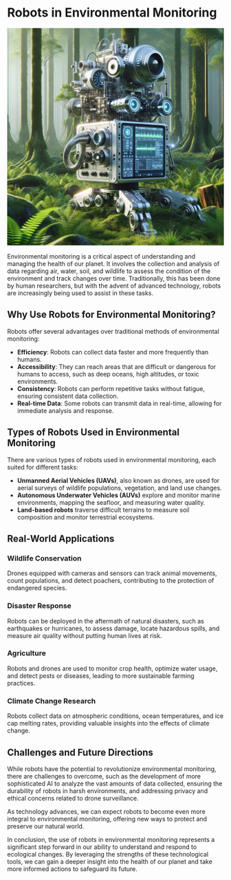 # Robots in Environmental Monitoring

![Robot measuring air quality in a forest](https://raw.githubusercontent.com/Kanakjr/100-days-of-AI-Writing/main/images/Robots-in-Environmental-Monitoring.png)

Environmental monitoring is a critical aspect of understanding and managing the health of our planet. It involves the collection and analysis of data regarding air, water, soil, and wildlife to assess the condition of the environment and track changes over time. Traditionally, this has been done by human researchers, but with the advent of advanced technology, robots are increasingly being used to assist in these tasks.

## Why Use Robots for Environmental Monitoring?

Robots offer several advantages over traditional methods of environmental monitoring:

- **Efficiency**: Robots can collect data faster and more frequently than humans.
- **Accessibility**: They can reach areas that are difficult or dangerous for humans to access, such as deep oceans, high altitudes, or toxic environments.
- **Consistency**: Robots can perform repetitive tasks without fatigue, ensuring consistent data collection.
- **Real-time Data**: Some robots can transmit data in real-time, allowing for immediate analysis and response.

## Types of Robots Used in Environmental Monitoring

There are various types of robots used in environmental monitoring, each suited for different tasks:

- **Unmanned Aerial Vehicles (UAVs)**, also known as drones, are used for aerial surveys of wildlife populations, vegetation, and land use changes.
- **Autonomous Underwater Vehicles (AUVs)** explore and monitor marine environments, mapping the seafloor, and measuring water quality.
- **Land-based robots** traverse difficult terrains to measure soil composition and monitor terrestrial ecosystems.

## Real-World Applications

### Wildlife Conservation

Drones equipped with cameras and sensors can track animal movements, count populations, and detect poachers, contributing to the protection of endangered species.

### Disaster Response

Robots can be deployed in the aftermath of natural disasters, such as earthquakes or hurricanes, to assess damage, locate hazardous spills, and measure air quality without putting human lives at risk.

### Agriculture

Robots and drones are used to monitor crop health, optimize water usage, and detect pests or diseases, leading to more sustainable farming practices.

### Climate Change Research

Robots collect data on atmospheric conditions, ocean temperatures, and ice cap melting rates, providing valuable insights into the effects of climate change.

## Challenges and Future Directions

While robots have the potential to revolutionize environmental monitoring, there are challenges to overcome, such as the development of more sophisticated AI to analyze the vast amounts of data collected, ensuring the durability of robots in harsh environments, and addressing privacy and ethical concerns related to drone surveillance.

As technology advances, we can expect robots to become even more integral to environmental monitoring, offering new ways to protect and preserve our natural world.

In conclusion, the use of robots in environmental monitoring represents a significant step forward in our ability to understand and respond to ecological changes. By leveraging the strengths of these technological tools, we can gain a deeper insight into the health of our planet and take more informed actions to safeguard its future.
